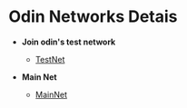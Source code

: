 # Odin Networks Detais

* **Join odin's test network** 
  * [TestNet](https://github.com/ODIN-PROTOCOL/networks/tree/master/testnets/testnet-heimdall)

* **Main Net** 
  * [MainNet](https://github.com/ODIN-PROTOCOL/networks/tree/master/mainnets/odin-mainnet-freya)




